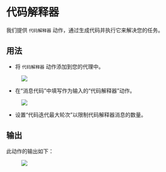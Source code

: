 # 代码解释器

我们提供 `代码解释器` 动作，通过生成代码并执行它来解决您的任务。

## 用法

* 将 `代码解释器` 动作添加到您的代理中。

<figure><img src="../../../../images/ci-1.png"></figure>

* 在“消息代码”中填写作为输入的“代码解释器”动作。

<figure><img src="../../../../images/ci-2.png"></figure>
  
* 设置“代码迭代最大轮次”以限制代码解释器消息的数量。

## 输出

此动作的输出如下：

<figure><img src="../../../../images/ci-3.png"></figure>
